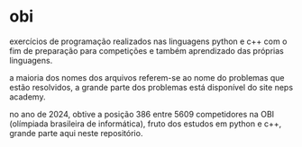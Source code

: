 # obi
 
exercícios de programação realizados nas linguagens python e c++ com o fim de preparação para competições e também aprendizado das próprias linguagens.

a maioria dos nomes dos arquivos referem-se ao nome do problemas que estão resolvidos, a grande parte dos problemas está disponível do site neps academy.

no ano de 2024, obtive a posição 386 entre 5609 competidores na OBI (olímpiada brasileira de informática), fruto dos estudos em python e c++, grande parte aqui neste repositório.
